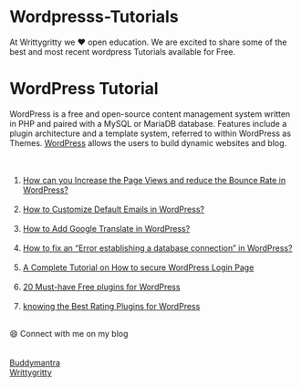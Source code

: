 # Wordpresss-Tutorials 
At  Writtygritty we ❤️ open education. We are excited to share some of the best and most recent wordpress Tutorials  available for Free.<br>

<h1>WordPress Tutorial</h1>
  
  
WordPress is a free and open-source content management system written in PHP and paired with a MySQL or MariaDB database. Features include a plugin architecture and a template system, referred to within WordPress as Themes. [WordPress](https://wordpress.org/) allows the users to build dynamic websites and blog.<br><br><br>

1. [How can you Increase the Page Views and reduce the Bounce Rate in WordPress?](https://scholarbasta.com/increase-the-page-views/)<br><br>
2. [How to Customize Default Emails in WordPress?](https://scholarbasta.com/how-to-customize-default-emails-in-wordpress/)<br><br>
3. [How to Add Google Translate in WordPress?](https://scholarbasta.com/how-to-add-google-translate-in-wordpress/)<br><br>
4. [How to fix an “Error establishing a database connection” in WordPress?](https://scholarbasta.com/how-to-fix-an-error-establishing-a-database-connection-in-wordpress/)<br><br>
5. [A Complete Tutorial on How to secure WordPress Login Page](https://scholarbasta.com/tutorial-on-how-to-secure-wordpress-login-page/)<br><br>
6. [20 Must-have Free plugins for WordPress](https://scholarbasta.com/free-plugins-for-wordpress/)<br><br>
7. [knowing the Best Rating Plugins for WordPress](https://buddymantra.com/best-rating-plugins-for-wordpress/)<br><br>

😄 Connect with me on my blog<br><br><br>
   [Buddymantra](https://buddymantra.com/about)<br>
   [Writtygritty](https://writtygritty.com)
